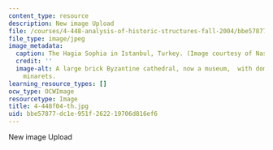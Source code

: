 ```yaml
---
content_type: resource
description: New image Upload
file: /courses/4-448-analysis-of-historic-structures-fall-2004/bbe57877dc1e951f262219706d816ef6_4-448f04-th.jpg
file_type: image/jpeg
image_metadata:
  caption: The Hagia Sophia in Istanbul, Turkey. (Image courtesy of Nasser Rabbat.)
  credit: ''
  image-alt: A large brick Byzantine cathedral, now a museum,  with dome and four
    minarets.
learning_resource_types: []
ocw_type: OCWImage
resourcetype: Image
title: 4-448f04-th.jpg
uid: bbe57877-dc1e-951f-2622-19706d816ef6
---
```

New image Upload

